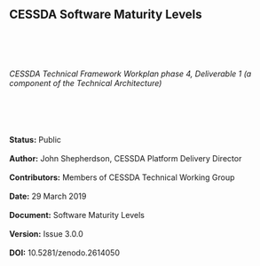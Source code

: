 ## CESSDA Software Maturity Levels  
\
\
\
\
*CESSDA Technical Framework Workplan phase 4, Deliverable 1 (a component of the Technical Architecture)*\
\
\
\
\
\
**Status:** Public\
\
**Author:** John Shepherdson, CESSDA Platform Delivery Director\
\
**Contributors:** Members of CESSDA Technical Working Group\
\
**Date:** 29 March 2019\
\
**Document:** Software Maturity Levels\
\
**Version:** Issue 3.0.0\
\
**DOI:** 10.5281/zenodo.2614050
